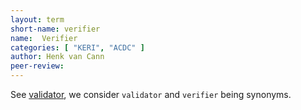 ```yaml
---
layout: term
short-name: verifier
name:  Verifier
categories: [ "KERI", "ACDC" ]
author: Henk van Cann
peer-review:
---
```


See [validator](validator), we consider `validator` and `verifier` being synonyms.